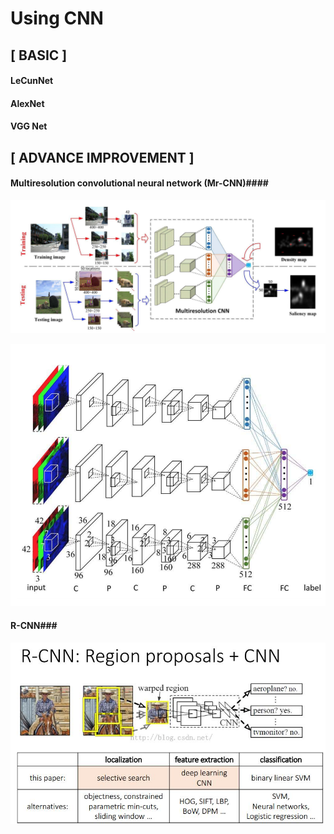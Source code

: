 # Using CNN

## [ BASIC ] ##
#### LeCunNet ####

#### AlexNet ####

#### VGG Net ####


## [ ADVANCE IMPROVEMENT ] ##

#### Multiresolution convolutional neural network (Mr-CNN)####

![](img/[cnn]multi-res1.png)

![](img/[cnn]multi-res2.png)

#### R-CNN###
![](img/[cnn]r-cnn.jpeg)

